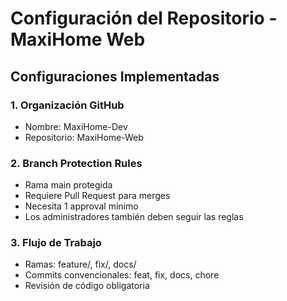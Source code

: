 # Configuración del Repositorio - MaxiHome Web

## Configuraciones Implementadas

### 1. Organización GitHub
- Nombre: MaxiHome-Dev
- Repositorio: MaxiHome-Web

### 2. Branch Protection Rules
- Rama main protegida
- Requiere Pull Request para merges
- Necesita 1 approval mínimo
- Los administradores también deben seguir las reglas

### 3. Flujo de Trabajo
- Ramas: feature/, fix/, docs/
- Commits convencionales: feat, fix, docs, chore
- Revisión de código obligatoria